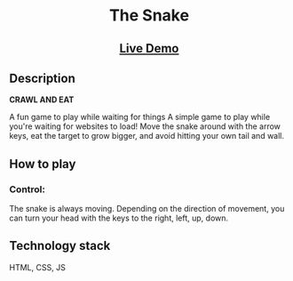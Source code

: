 <h1 align="center">The Snake</h1>

<h2 align="center"><a  href="http://l95147xk.beget.tech/">Live Demo</a></h2>


## Description

**CRAWL AND EAT**

<p align="center">

A fun game to play while waiting for things
A simple game to play while you're waiting for websites to load! Move the snake around with the arrow keys, eat the target to grow bigger, and avoid hitting your own tail and wall.
## How to play

### Control:

The snake is always moving. Depending on the direction of movement, you can turn your head with the keys to the right, left, up, down.

## Technology stack

HTML, CSS, JS
